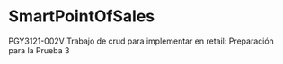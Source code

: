 # SmartPointOfSales
PGY3121-002V Trabajo de crud para implementar en retail: Preparación para la Prueba 3
